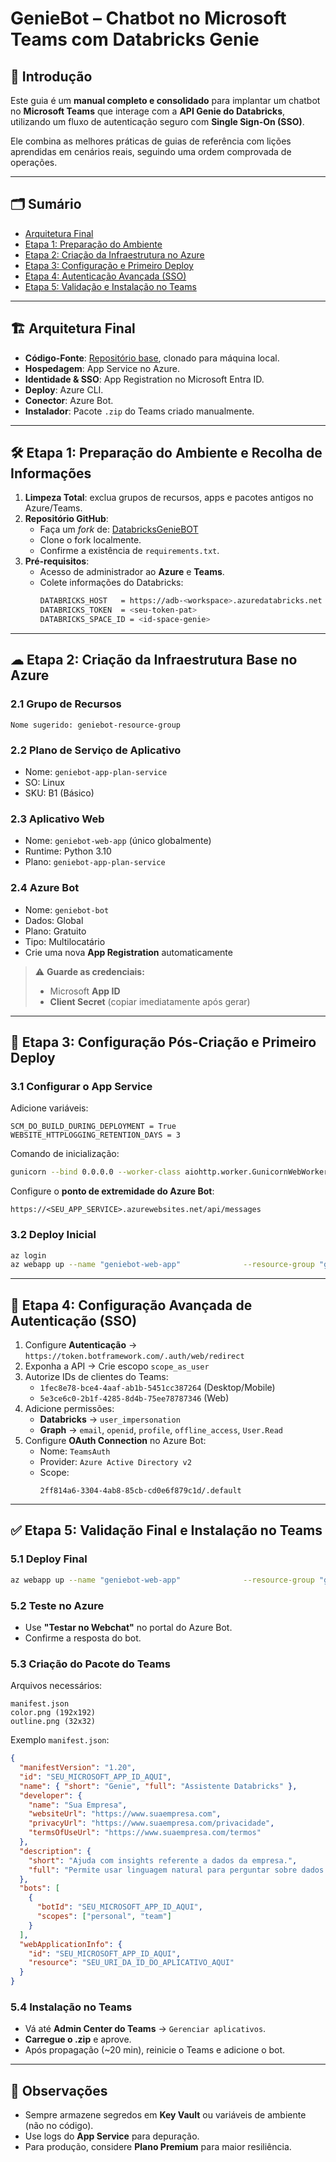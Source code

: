 # GenieBot – Chatbot no Microsoft Teams com Databricks Genie

## 📖 Introdução
Este guia é um **manual completo e consolidado** para implantar um chatbot no **Microsoft Teams** que interage com a **API Genie do Databricks**, utilizando um fluxo de autenticação seguro com **Single Sign-On (SSO)**.  

Ele combina as melhores práticas de guias de referência com lições aprendidas em cenários reais, seguindo uma ordem comprovada de operações.  

---

## 🗂 Sumário
- [Arquitetura Final](#-arquitetura-final)  
- [Etapa 1: Preparação do Ambiente](#-etapa-1-preparação-do-ambiente-e-recolha-de-informações)  
- [Etapa 2: Criação da Infraestrutura no Azure](#-etapa-2-criação-da-infraestrutura-base-no-azure)  
- [Etapa 3: Configuração e Primeiro Deploy](#-etapa-3-configuração-pós-criação-e-primeiro-deploy)  
- [Etapa 4: Autenticação Avançada (SSO)](#-etapa-4-configuração-avançada-de-autenticação-sso)  
- [Etapa 5: Validação e Instalação no Teams](#-etapa-5-validação-final-e-instalação-no-teams)  

---

## 🏗 Arquitetura Final
- **Código-Fonte**: [Repositório base](https://github.com/carrosSoni/DatabricksGenieBOT), clonado para máquina local.  
- **Hospedagem**: App Service no Azure.  
- **Identidade & SSO**: App Registration no Microsoft Entra ID.  
- **Deploy**: Azure CLI.  
- **Conector**: Azure Bot.  
- **Instalador**: Pacote `.zip` do Teams criado manualmente.  

---

## 🛠 Etapa 1: Preparação do Ambiente e Recolha de Informações
1. **Limpeza Total**: exclua grupos de recursos, apps e pacotes antigos no Azure/Teams.  
2. **Repositório GitHub**:  
   - Faça um *fork* de: [DatabricksGenieBOT](https://github.com/carrosSoni/DatabricksGenieBOT)  
   - Clone o fork localmente.  
   - Confirme a existência de `requirements.txt`.  
3. **Pré-requisitos**:  
   - Acesso de administrador ao **Azure** e **Teams**.  
   - Colete informações do Databricks:  
     ```bash
     DATABRICKS_HOST   = https://adb-<workspace>.azuredatabricks.net
     DATABRICKS_TOKEN  = <seu-token-pat>
     DATABRICKS_SPACE_ID = <id-space-genie>
     ```

---

## ☁ Etapa 2: Criação da Infraestrutura Base no Azure
### 2.1 Grupo de Recursos
```text
Nome sugerido: geniebot-resource-group
```

### 2.2 Plano de Serviço de Aplicativo
- Nome: `geniebot-app-plan-service`  
- SO: Linux  
- SKU: B1 (Básico)  

### 2.3 Aplicativo Web
- Nome: `geniebot-web-app` (único globalmente)  
- Runtime: Python 3.10  
- Plano: `geniebot-app-plan-service`  

### 2.4 Azure Bot
- Nome: `geniebot-bot`  
- Dados: Global  
- Plano: Gratuito  
- Tipo: Multilocatário  
- Crie uma nova **App Registration** automaticamente  

> ⚠️ **Guarde as credenciais:**  
> - Microsoft **App ID**  
> - **Client Secret** (copiar imediatamente após gerar)

---

## 🚀 Etapa 3: Configuração Pós-Criação e Primeiro Deploy
### 3.1 Configurar o App Service
Adicione variáveis:  
```text
SCM_DO_BUILD_DURING_DEPLOYMENT = True
WEBSITE_HTTPLOGGING_RETENTION_DAYS = 3
```

Comando de inicialização:
```bash
gunicorn --bind 0.0.0.0 --worker-class aiohttp.worker.GunicornWebWorker --timeout 1200 app:app
```

Configure o **ponto de extremidade do Azure Bot**:  
```
https://<SEU_APP_SERVICE>.azurewebsites.net/api/messages
```

### 3.2 Deploy Inicial
```bash
az login
az webapp up --name "geniebot-web-app"              --resource-group "geniebot-resource-group"              --plan "geniebot-app-plan-service"
```

---

## 🔐 Etapa 4: Configuração Avançada de Autenticação (SSO)
1. Configure **Autenticação** → `https://token.botframework.com/.auth/web/redirect`  
2. Exponha a API → Crie escopo `scope_as_user`  
3. Autorize IDs de clientes do Teams:
   - `1fec8e78-bce4-4aaf-ab1b-5451cc387264` (Desktop/Mobile)  
   - `5e3ce6c0-2b1f-4285-8d4b-75ee78787346` (Web)  
4. Adicione permissões:  
   - **Databricks** → `user_impersonation`  
   - **Graph** → `email`, `openid`, `profile`, `offline_access`, `User.Read`  
5. Configure **OAuth Connection** no Azure Bot:  
   - Nome: `TeamsAuth`  
   - Provider: `Azure Active Directory v2`  
   - Scope:  
     ```
     2ff814a6-3304-4ab8-85cb-cd0e6f879c1d/.default
     ```

---

## ✅ Etapa 5: Validação Final e Instalação no Teams
### 5.1 Deploy Final
```bash
az webapp up --name "geniebot-web-app"              --resource-group "geniebot-resource-group"              --plan "geniebot-app-plan-service"
```

### 5.2 Teste no Azure
- Use **"Testar no Webchat"** no portal do Azure Bot.  
- Confirme a resposta do bot.  

### 5.3 Criação do Pacote do Teams
Arquivos necessários:
```
manifest.json
color.png (192x192)
outline.png (32x32)
```

Exemplo `manifest.json`:
```json
{
  "manifestVersion": "1.20",
  "id": "SEU_MICROSOFT_APP_ID_AQUI",
  "name": { "short": "Genie", "full": "Assistente Databricks" },
  "developer": {
    "name": "Sua Empresa",
    "websiteUrl": "https://www.suaempresa.com",
    "privacyUrl": "https://www.suaempresa.com/privacidade",
    "termsOfUseUrl": "https://www.suaempresa.com/termos"
  },
  "description": {
    "short": "Ajuda com insights referente a dados da empresa.",
    "full": "Permite usar linguagem natural para perguntar sobre dados da empresa de forma rápida e fácil."
  },
  "bots": [
    {
      "botId": "SEU_MICROSOFT_APP_ID_AQUI",
      "scopes": ["personal", "team"]
    }
  ],
  "webApplicationInfo": {
    "id": "SEU_MICROSOFT_APP_ID_AQUI",
    "resource": "SEU_URI_DA_ID_DO_APLICATIVO_AQUI"
  }
}
```

### 5.4 Instalação no Teams
- Vá até **Admin Center do Teams** → `Gerenciar aplicativos`.  
- **Carregue o .zip** e aprove.  
- Após propagação (~20 min), reinicie o Teams e adicione o bot.  

---

## 📌 Observações
- Sempre armazene segredos em **Key Vault** ou variáveis de ambiente (não no código).  
- Use logs do **App Service** para depuração.  
- Para produção, considere **Plano Premium** para maior resiliência.  

